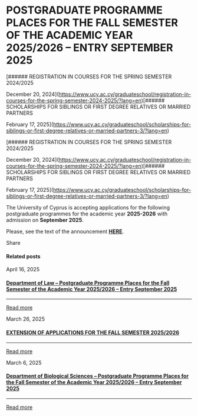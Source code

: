# POSTGRADUATE PROGRAMME PLACES FOR THE FALL SEMESTER OF THE ACADEMIC YEAR 2025/2026 – ENTRY SEPTEMBER 2025

[###### REGISTRATION IN COURSES FOR THE SPRING SEMESTER 2024/2025

December 20, 2024](https://www.ucy.ac.cy/graduateschool/registration-in-courses-for-the-spring-semester-2024-2025/?lang=en)[###### SCHOLARSHIPS FOR SIBLINGS OR FIRST DEGREE RELATIVES OR MARRIED PARTNERS

February 17, 2025](https://www.ucy.ac.cy/graduateschool/scholarships-for-siblings-or-first-degree-relatives-or-married-partners-3/?lang=en)

[###### REGISTRATION IN COURSES FOR THE SPRING SEMESTER 2024/2025

December 20, 2024](https://www.ucy.ac.cy/graduateschool/registration-in-courses-for-the-spring-semester-2024-2025/?lang=en)[###### SCHOLARSHIPS FOR SIBLINGS OR FIRST DEGREE RELATIVES OR MARRIED PARTNERS

February 17, 2025](https://www.ucy.ac.cy/graduateschool/scholarships-for-siblings-or-first-degree-relatives-or-married-partners-3/?lang=en)

The University of Cyprus is accepting applications for the following postgraduate programmes for the academic year **2025-2026** with admission on **September 2025**.

Please, see the text of the announcement [**HERE**](https://www.ucy.ac.cy/graduateschool/wp-content/uploads/sites/45/2025/02/Aggliki-Prokirixi-xeimerino-2025-2026.pdf).

Share

#### Related posts

April 16, 2025

#### [Department of Law – Postgraduate Programme Places for the Fall Semester of the Academic Year 2025/2026 – Entry September 2025](https://www.ucy.ac.cy/graduateschool/department-of-law-postgraduate-programme-places-for-the-fall-semester-of-the-academic-year-2025-2026-entry-september-2025/?lang=en)

---

[Read more](https://www.ucy.ac.cy/graduateschool/department-of-law-postgraduate-programme-places-for-the-fall-semester-of-the-academic-year-2025-2026-entry-september-2025/?lang=en)

March 26, 2025

#### [EXTENSION OF APPLICATIONS FOR THE FALL SEMESTER 2025/2026](https://www.ucy.ac.cy/graduateschool/%cf%80%ce%b1%cf%81%ce%b1%cf%84%ce%b1%cf%83%ce%b7-%cf%80%cf%81%ce%bf%ce%b8%ce%b5%cf%83%ce%bc%ce%b9%ce%b1%cf%83-%cf%85%cf%80%ce%bf%ce%b2%ce%bf%ce%bb%ce%b7%cf%83-%ce%b1%ce%b9%cf%84%ce%b7%cf%83%ce%b5/?lang=en)

---

[Read more](https://www.ucy.ac.cy/graduateschool/%cf%80%ce%b1%cf%81%ce%b1%cf%84%ce%b1%cf%83%ce%b7-%cf%80%cf%81%ce%bf%ce%b8%ce%b5%cf%83%ce%bc%ce%b9%ce%b1%cf%83-%cf%85%cf%80%ce%bf%ce%b2%ce%bf%ce%bb%ce%b7%cf%83-%ce%b1%ce%b9%cf%84%ce%b7%cf%83%ce%b5/?lang=en)

March 6, 2025

#### [Department of Biological Sciences – Postgraduate Programme Places for the Fall Semester of the Academic Year 2025/2026 – Entry September 2025](https://www.ucy.ac.cy/graduateschool/%cf%84%ce%bc%ce%ae%ce%bc%ce%b1-%ce%b2%ce%b9%ce%bf%ce%bb%ce%bf%ce%b3%ce%b9%ce%ba%cf%8e%ce%bd-%ce%b5%cf%80%ce%b9%cf%83%cf%84%ce%b7%ce%bc%cf%8e%ce%bd-%cf%80%cf%81%ce%bf%ce%ba%ce%ae%cf%81%cf%85%ce%be/?lang=en)

---

[Read more](https://www.ucy.ac.cy/graduateschool/%cf%84%ce%bc%ce%ae%ce%bc%ce%b1-%ce%b2%ce%b9%ce%bf%ce%bb%ce%bf%ce%b3%ce%b9%ce%ba%cf%8e%ce%bd-%ce%b5%cf%80%ce%b9%cf%83%cf%84%ce%b7%ce%bc%cf%8e%ce%bd-%cf%80%cf%81%ce%bf%ce%ba%ce%ae%cf%81%cf%85%ce%be/?lang=en)
